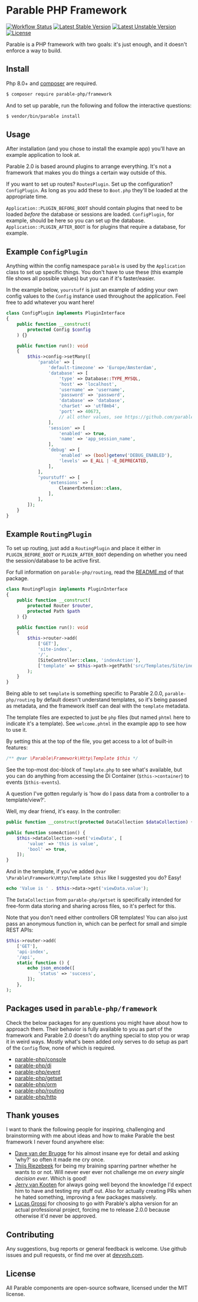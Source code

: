 # Parable PHP Framework

[![Workflow Status](https://github.com/parable-php/framework/workflows/Tests/badge.svg)](https://github.com/parable-php/framework/actions?query=workflow%3ATests)
[![Latest Stable Version](https://poser.pugx.org/parable-php/framework/v/stable)](https://packagist.org/packages/parable-php/framework)
[![Latest Unstable Version](https://poser.pugx.org/parable-php/framework/v/unstable)](https://packagist.org/packages/parable-php/framework)
[![License](https://poser.pugx.org/parable-php/framework/license)](https://packagist.org/packages/parable-php/framework)

Parable is a PHP framework with two goals: it's just enough, and it doesn't enforce a way to build.

## Install

Php 8.0+ and [composer](https://getcomposer.org) are required.

```bash
$ composer require parable-php/framework
```

And to set up parable, run the following and follow the interactive questions:

```bash
$ vendor/bin/parable install
```

## Usage

After installation (and you chose to install the example app) you'll have an example application to look at.

Parable 2.0 is based around plugins to arrange everything. It's not a framework that makes you do things a certain way outside of this.

If you want to set up routes? `RoutesPlugin`. Set up the configuration? `ConfigPlugin`. As long as you add these to `Boot.php` they'll be loaded at the appropriate time.

`Application::PLUGIN_BEFORE_BOOT` should contain plugins that need to be loaded _before_ the database or sessions are loaded. `ConfigPlugin`, for example, should be here so you can set up the database.
`Application::PLUGIN_AFTER_BOOT` is for plugins that require a database, for example.

## Example `ConfigPlugin`

Anything within the config namespace `parable` is used by the `Application` class to set up specific things.
You don't have to use these (this example file shows all possible values) but you can if it's faster/easier.

In the example below, `yourstuff` is just an example of adding your own config values to the `Config` instance used throughout the application. Feel free to add whatever you want here!

```php
class ConfigPlugin implements PluginInterface
{
    public function __construct(
        protected Config $config
    ) {}

    public function run(): void
    {
        $this->config->setMany([
            'parable' => [
                'default-timezone' => 'Europe/Amsterdam',
                'database' => [
                    'type' => Database::TYPE_MYSQL,
                    'host' => 'localhost',
                    'username' => 'username',
                    'password' => 'password',
                    'database' => 'database',
                    'charSet' => 'utf8mb4',
                    'port' => 40673,
                    // all other values, see https://github.com/parable-php/orm/blob/master/README.md for more
                ],
                'session' => [
                    'enabled' => true,
                    'name' => 'app_session_name',
                ],
                'debug' => [
                    'enabled' => (bool)getenv('DEBUG_ENABLED'),
                    'levels' => E_ALL | ~E_DEPRECATED,
                ],
            ],
            'yourstuff' => [
                'extensions' => [
                    CleanerExtension::class,
                ],
            ],
        ]);
    }
}
```

## Example `RoutingPlugin`

To set up routing, just add a `RoutingPlugin` and place it either in `PLUGIN_BEFORE_BOOT` or `PLUGIN_AFTER_BOOT` depending on whether you need the session/database to be active first.

For full information on `parable-php/routing`, read the [README.md](https://github.com/parable-php/routing) of that package.

```php
class RoutingPlugin implements PluginInterface
{
    public function __construct(
        protected Router $router,
        protected Path $path
    ) {}

    public function run(): void
    {
        $this->router->add(
            ['GET'],
            'site-index',
            '/',
            [SiteController::class, 'indexAction'],
            ['template' => $this->path->getPath('src/Templates/Site/index.phtml')]
        );
    }
}
```

Being able to set `template` is something specific to Parable 2.0.0, `parable-php/routing` by default doesn't understand templates, so it's being passed as metadata, and the framework itself can deal with the `template` metadata.

The template files are expected to just be `php` files (but named `phtml` here to indicate it's a template). See `welcome.phtml` in the example app to see how to use it.

By setting this at the top of the file, you get access to a lot of built-in features:

```php
/** @var \Parable\Framework\Http\Template $this */
```

See the top-most doc-block of `Template.php` to see what's available, but you can do anything from accessing the Di Container (`$this->container`) to events (`$this-events`).

A question I've gotten regularly is 'how do I pass data from a controller to a template/view?'.

Well, my dear friend, it's easy. In the controller:

```php
public function __construct(protected DataCollection $dataCollection) {}

public function someAction() {
    $this->dataCollection->set('viewData', [
        'value' => 'this is value',
        'bool' => true,    
    ]);
}
```

And in the template, if you've added `@var \Parable\Framework\Http\Template $this` like I suggested you do? Easy!

```php
echo 'Value is ' . $this->data->get('viewData.value');
```

The `DataCollection` from `parable-php/getset` is specifically intended for free-form data storing and sharing across files, so it's perfect for this.

Note that you don't need either controllers OR templates! You can also just pass an anonymous function in, which can be perfect for small and simple REST APIs:

```php
$this->router->add(
    ['GET'],
    'api-index',
    '/api',
    static function () {
        echo json_encode([
            'status' => 'success',
        ]);
    },
);
```

## Packages used in `parable-php/framework`

Check the below packages for any questions you might have about how to approach them. Their behavior is fully available to you
as part of the framework and Parable 2.0 doesn't do anything special to stop you or wrap it in weird ways. Mostly what's been
added only serves to do setup as part of the `Config` flow, none of which is required.

- [parable-php/console](https://github.com/parable-php/console)
- [parable-php/di](https://github.com/parable-php/di)
- [parable-php/event](https://github.com/parable-php/event)
- [parable-php/getset](https://github.com/parable-php/getset)
- [parable-php/orm](https://github.com/parable-php/orm)
- [parable-php/routing](https://github.com/parable-php/routing)
- [parable-php/http](https://github.com/parable-php/http)

## Thank youses

I want to thank the following people for inspiring, challenging and brainstorming with me about ideas and how to make Parable the best
framework I never found anywhere else:

- [Dave van der Brugge](https://github.com/dmvdbrugge) for his almost insane eye for detail and asking 'why?' so often it made me cry once.
- [Thijs Riezebeek](https://github.com/Thijs-Riezebeek) for being my braining sparring partner whether he wants to or not. Will never ever ever not challenge me on _every single decision ever_. Which is good!
- [Jerry van Kooten](https://github.com/jerry1970) for always going well beyond the knowledge I'd expect him to have and testing my stuff out. Also for actually creating PRs when he hated something, improving a few packages massively.
- [Lucas Grossi](https://github.com/lgrossi) for choosing to go with Parable's alpha version for an actual professional project, forcing me to release 2.0.0 because otherwise it'd never be approved.

## Contributing

Any suggestions, bug reports or general feedback is welcome. Use github issues and pull requests, or find me over at [devvoh.com](https://devvoh.com).

## License

All Parable components are open-source software, licensed under the MIT license.
